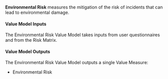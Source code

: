 
**Environmental Risk** measures the mitigation of the risk of incidents that can lead to environmental damage.

#### Value Model Inputs

The Environmental Risk Value Model takes inputs from user questionnaires and from the Risk Matrix.

#### Value Model Outputs

The Environmental Risk Value Model outputs a single Value Measure:
- Environmental Risk 